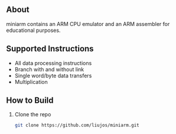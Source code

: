 ## About

miniarm contains an ARM CPU emulator and an ARM assembler for educational purposes.

## Supported Instructions
- All data processing instructions
- Branch with and without link
- Single word/byte data transfers
- Multiplication 

## How to Build

1. Clone the repo
   ```sh
   git clone https://github.com/liujos/miniarm.git
   ```

   


